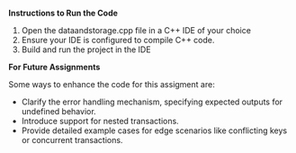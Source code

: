 **Instructions to Run the Code**
1. Open the dataandstorage.cpp file in a C++ IDE of your choice
2. Ensure your IDE is configured to compile C++ code.
3. Build and run the project in the IDE

**For Future Assignments**

Some ways to enhance the code for this assigment are:
- Clarify the error handling mechanism, specifying expected outputs for undefined behavior.
- Introduce support for nested transactions.
- Provide detailed example cases for edge scenarios like conflicting keys or concurrent transactions.
